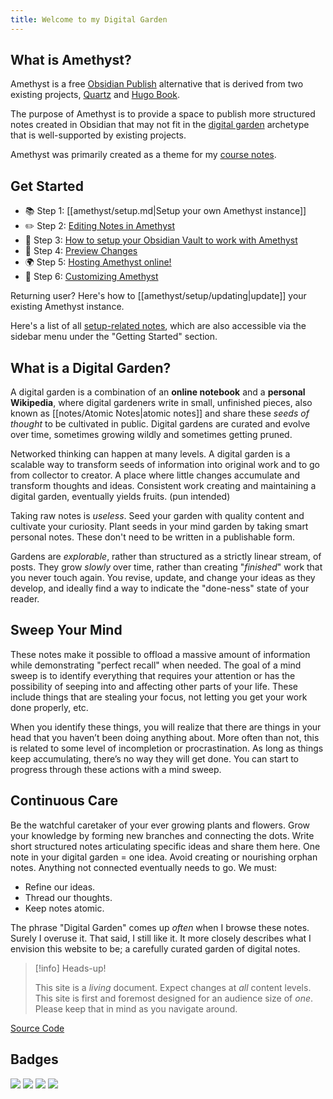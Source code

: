 ```yaml
---
title: Welcome to my Digital Garden
---
```


## What is Amethyst?

Amethyst is a free [Obsidian Publish](https://obsidian.md/publish) alternative that is derived from two existing projects, [Quartz](https://quartz.jzhao.xyz/) and [Hugo Book](https://github.com/alex-shpak/hugo-book).

The purpose of Amethyst is to provide a space to publish more structured notes created in Obsidian that may not fit in the [digital garden](https://joelhooks.com/digital-garden/) archetype that is well-supported by existing projects.

Amethyst was primarily created as a theme for my [course notes](https://notes.bencuan.me).

## Get Started

- 📚 Step 1: [[amethyst/setup.md|Setup your own Amethyst instance]]
- ✏️ Step 2: [Editing Notes in Amethyst](amethyst/setup/editing.md)
- 🔗 Step 3: [How to setup your Obsidian Vault to work with Amethyst](amethyst/obsidian.md)
- 👀 Step 4: [Preview Changes](amethyst/setup/preview%20changes.md)
- 🌍 Step 5: [Hosting Amethyst online!](amethyst/setup/hosting.md)
- 🎨 Step 6: [Customizing Amethyst](amethyst/setup/config.md)

Returning user? Here's how to [[amethyst/setup/updating|update]] your existing Amethyst instance.

Here's a list of all [setup-related notes](/tags/setup), which are also accessible via the sidebar menu under the "Getting Started" section.

## What is a Digital Garden?

A digital garden is a combination of an **online notebook** and a **personal Wikipedia**, where digital gardeners write in small, unfinished pieces, also known as [[notes/Atomic Notes|atomic notes]] and share these _seeds of thought_ to be cultivated in public. Digital gardens are curated and evolve over time, sometimes growing wildly and sometimes getting pruned.

Networked thinking can happen at many levels. A digital garden is a scalable way to transform seeds of information into original work and to go from collector to creator. A place where little changes accumulate and transform thoughts and ideas. Consistent work creating and maintaining a digital garden, eventually yields fruits. (pun intended)

Taking raw notes is _useless_. Seed your garden with quality content and cultivate your curiosity. Plant seeds in your mind garden by taking smart personal notes. These don't need to be written in a publishable form.

Gardens are _explorable_, rather than structured as a strictly linear stream, of posts. They grow _slowly_ over time, rather than creating "_finished_" work that you never touch again. You revise, update, and change your ideas as they develop, and ideally find a way to indicate the "done-ness" state of your reader.

## Sweep Your Mind

These notes make it possible to offload a massive amount of information while demonstrating "perfect recall" when needed. The goal of a mind sweep is to identify everything that requires your attention or has the possibility of seeping into and affecting other parts of your life. These include things that are stealing your focus, not letting you get your work done properly, etc.

When you identify these things, you will realize that there are things in your head that you haven’t been doing anything about. More often than not, this is related to some level of incompletion or procrastination. As long as things keep accumulating, there’s no way they will get done. You can start to progress through these actions with a mind sweep.

## Continuous Care

Be the watchful caretaker of your ever growing plants and flowers. Grow your knowledge by forming new branches and connecting the dots. Write short structured notes articulating specific ideas and share them here. One note in your digital garden = one idea. Avoid creating or nourishing orphan notes. Anything not connected eventually needs to go. We must:

- Refine our ideas.
- Thread our thoughts.
- Keep notes atomic.

The phrase "Digital Garden" comes up _often_ when I browse these notes. Surely I overuse it. That said, I still like it. It more closely describes what I envision this website to be; a carefully curated garden of digital notes.

> [!info] Heads-up!
>
> This site is a _living_ document. Expect changes at _all_ content levels.
> This site is first and foremost designed for an audience size of _one_.
> Please keep that in mind as you navigate around.

[Source Code](https://github.com/datastring/forgetful-notes)

## Badges

<img src="https://img.shields.io/github/last-commit/datastring/forgetful-notes?style=for-the-badge" />
<img src="https://img.shields.io/github/deployments/datastring/forgetful-notes/github-pages?style=for-the-badge" />
<img src="https://img.shields.io/github/repo-size/datastring/forgetful-notes?style=for-the-badge" />
<img src="https://img.shields.io/github/languages/code-size/datastring/forgetful-notes?style=for-the-badge" />